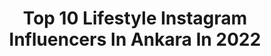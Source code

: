 ---
title: Top 10 Lifestyle Instagram Influencers In Ankara In 2022
description: >-
  Find top lifestyle Instagram influencers in Ankara in 2022. Most popular hashtags: #lifestyle #influencer #blogger #evdekal.
platform: Instagram
hits: 62
text_top: Identify the top-rated Instagram accounts on inBeat.
text_bottom: Our search engine has 62 Instagram influencers like this in Ankara, Turkey for you to contact.
profiles:
  - username: "ozcelikgiz"
    fullname: >-
      Gizem Özçelik
    bio: >-
      #Influencer Fashion | Beauty •Life Style ✉️ ozcelikgiz@gmail.com
    location: "Turkey"
    followers: 61587
    engagement: 354
    commentsToLikes: 0.253578
    id: ck5cbkutwfmu30i110te98pj8
    verified: false
    hashtags: "#fashion, #style, #blogger, #infl"
  - username: "gezengec_anne"
    fullname: >-
      Pınar Kökçü 💎
    bio: >-
      ☀️ ‘Full time mother Part time traveller’🌸 📥 Pr & İletişim : Dm & Mail 📍 Antalya Ankaralı 📌 #antalya #antalyablogger #travel #blogger
    location: "Turkey"
    followers: 29894
    engagement: 431
    commentsToLikes: 0.516336
    id: ckap2tf8p08rh0i78zn9e1hk3
    verified: false
    hashtags: "#antalya, #travel, #denizli, #antalyablogger"
  - username: "makeuppselin"
    fullname: >-
      Selin
    bio: >-
      #makeup | #blogger |#lifestyle @makeuppselin Ankara📍
    location: "Turkey"
    followers: 12871
    engagement: 319
    commentsToLikes: 0.035882
    id: ck15t9977gyfo0i19dkx9e6yg
    verified: false
    hashtags: "#loreal, #sa, #fond, #makyaj"
  - username: "poncikeliz"
    fullname: >-
      Cansu EROL /INFLUENCER
    bio: >-
      🏠 homedecoration 💡DIY project 🌿 lifestyle 🍀Azeri 🇹🇷🇦🇿Ankara
    location: "Turkey"
    followers: 25799
    engagement: 425
    commentsToLikes: 0.061656
    id: ckap26p3gxlzk0i78ycxsx65a
    verified: false
    hashtags: "#annebebek, #omaybgn34, #baby, #justbaby"
  - username: "esracablogculuk"
    fullname: >-
      Esra Öcal
    bio: >-
      Influencer Lifestyle | Decoration 📍Ankara @ottohomedesign 🌿 Reklam ve İşbirliği için DM📮
    location: "Turkey"
    followers: 72703
    engagement: 174
    commentsToLikes: 0.038337
    id: ck8swxt9oflft0j78fdjnfudq
    verified: false
    hashtags: "#anl, #mutfakd, #balkonginspiration, #ku"
  - username: "sevdeyes"
    fullname: >-
      Sevda
    bio: >-
      lifestyle & skincare 🐰 Ankara, Hacettepe sevdeyesblog@gmail.com
    location: "Turkey"
    followers: 12971
    engagement: 723
    commentsToLikes: 0.015882
    id: ck14gozks6bme0i19bt8kwcrm
    verified: false
    hashtags: "#sunshine, #skinfluencer, #skincarejunkie, #hijabfashion"
  - username: "sevdeunaal"
    fullname: >-
      Sevde Ünal
    bio: >-
      🧿Lifestyle ✌🏻️İnfluencer Laboratory 🔬🧫🧪👩🏻‍🔬 PR & İletişim 📩 sevdeunal121@gmail.com
    location: "Turkey"
    followers: 43600
    engagement: 210
    commentsToLikes: 0.398398
    id: ck6tybwpw2u0o0j718ryudrl6
    verified: false
    hashtags: "#istanbulbloggers, #photooftheday, #world, #instafashion"
  - username: "ozanerdogan7"
    fullname: >-
      Ozan Erdogan
    bio: >-
      Lifestyle | Menswear | Content Creator 📍 Ankara 📩 Ozan.erdogn@hotmail.com
    location: "Turkey"
    followers: 60062
    engagement: 245
    commentsToLikes: 0.028882
    id: ck0vv0a4smyav0i19drw4yi9f
    verified: false
    hashtags: "#ozanerdogan, #mensfashion, #styleinspo, #sartorial"
  - username: "sidikabal_"
    fullname: >-
      Sıdıka Bal
    bio: >-
      🔺Influencer 🔺 Fashion Editor& Stylist 🔺 sidikabal@yahoo.com 👉🏽📩👈🏽 🔺 youtube video yayında 👇🏽👇🏽👇🏽 🔺 @sidikabaldanismanlik 🔺 @sidikabaldesigner
    location: "Turkey"
    followers: 70523
    engagement: 158
    commentsToLikes: 0.019322
    id: ck5btvk2wgoql0i119vy9ac34
    verified: false
    hashtags: "#stayhome, #arabicgirls, #mood, #influencer"
  - username: "tugcedemirlsblog"
    fullname: >-
      Tugce DEMİRAL Blog
    bio: >-
      Çı𝔫𝔞𝔯’𝔰 𝔪𝔬𝔪 ❥ Lifestyle │ Beauty │ Makeup | Fashion Ankara 📍 ✉️Iletisim & PR & DM : tuqce21@hotmail.com
    location: "Turkey"
    followers: 31693
    engagement: 304
    commentsToLikes: 0.026123
    id: ck8tbm7r0w7iy0j783rvzy3g2
    verified: false
    hashtags: "#instagram, #likeforfollow, #skincare, #following"
---